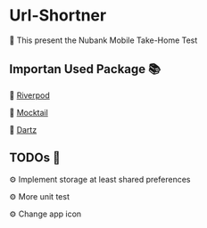 # Url-Shortner
:mechanical_arm: This present the Nubank Mobile Take-Home Test 

## Importan Used Package :books:
:blue_book:  [Riverpod](https://pub.dev/packages/riverpod)

:green_book: [Mocktail](https://pub.dev/packages/mocktail)

:orange_book: [Dartz](https://pub.dev/packages/dartz)

## TODOs :pushpin:
:gear: Implement storage at least shared preferences

:gear: More unit test

:gear: Change app icon


